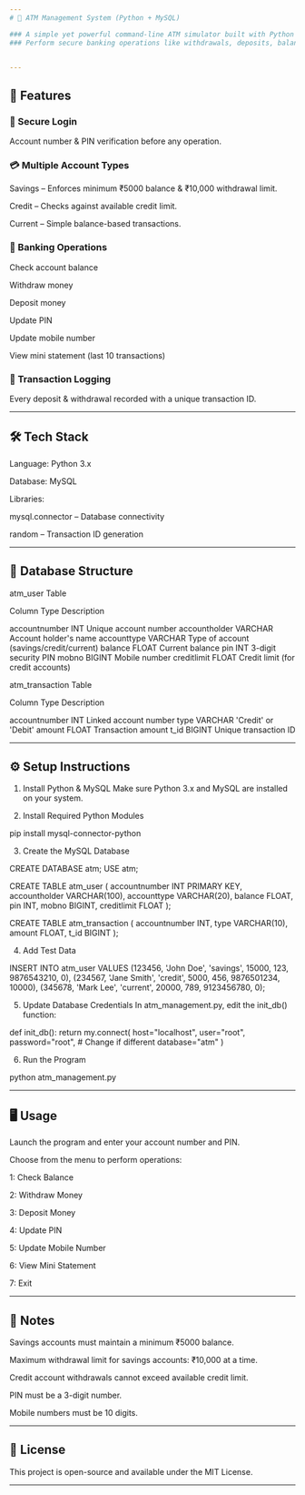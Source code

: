 ```yaml
---
# 🏦 ATM Management System (Python + MySQL)

### A simple yet powerful command-line ATM simulator built with Python and MySQL.
### Perform secure banking operations like withdrawals, deposits, balance checks, and PIN updates — all while enforcing real-world rules for savings, credit, and current accounts.


---
```


## 🚀 Features

### 🔐 Secure Login

Account number & PIN verification before any operation.


### 💳 Multiple Account Types

Savings – Enforces minimum ₹5000 balance & ₹10,000 withdrawal limit.

Credit – Checks against available credit limit.

Current – Simple balance-based transactions.


### 💼 Banking Operations

Check account balance

Withdraw money

Deposit money

Update PIN

Update mobile number

View mini statement (last 10 transactions)


### 📝 Transaction Logging

Every deposit & withdrawal recorded with a unique transaction ID.




---

## 🛠 Tech Stack

Language: Python 3.x

Database: MySQL

Libraries:

mysql.connector – Database connectivity

random – Transaction ID generation




---

## 📂 Database Structure

atm_user Table

Column	Type	Description

accountnumber	INT	Unique account number
accountholder	VARCHAR	Account holder's name
accounttype	VARCHAR	Type of account (savings/credit/current)
balance	FLOAT	Current balance
pin	INT	3-digit security PIN
mobno	BIGINT	Mobile number
creditlimit	FLOAT	Credit limit (for credit accounts)


atm_transaction Table

Column	Type	Description

accountnumber	INT	Linked account number
type	VARCHAR	'Credit' or 'Debit'
amount	FLOAT	Transaction amount
t_id	BIGINT	Unique transaction ID



---

## ⚙️ Setup Instructions

1. Install Python & MySQL
Make sure Python 3.x and MySQL are installed on your system.


2. Install Required Python Modules

pip install mysql-connector-python


3. Create the MySQL Database

CREATE DATABASE atm;
USE atm;

CREATE TABLE atm_user (
    accountnumber INT PRIMARY KEY,
    accountholder VARCHAR(100),
    accounttype VARCHAR(20),
    balance FLOAT,
    pin INT,
    mobno BIGINT,
    creditlimit FLOAT
);

CREATE TABLE atm_transaction (
    accountnumber INT,
    type VARCHAR(10),
    amount FLOAT,
    t_id BIGINT
);


4. Add Test Data

INSERT INTO atm_user VALUES
(123456, 'John Doe', 'savings', 15000, 123, 9876543210, 0),
(234567, 'Jane Smith', 'credit', 5000, 456, 9876501234, 10000),
(345678, 'Mark Lee', 'current', 20000, 789, 9123456780, 0);


5. Update Database Credentials
In atm_management.py, edit the init_db() function:

def init_db():
    return my.connect(
        host="localhost",
        user="root",
        password="root",  # Change if different
        database="atm"
    )


6. Run the Program

python atm_management.py




---

## 🖥 Usage

Launch the program and enter your account number and PIN.

Choose from the menu to perform operations:

1: Check Balance

2: Withdraw Money

3: Deposit Money

4: Update PIN

5: Update Mobile Number

6: View Mini Statement

7: Exit




---

## 📌 Notes

Savings accounts must maintain a minimum ₹5000 balance.

Maximum withdrawal limit for savings accounts: ₹10,000 at a time.

Credit account withdrawals cannot exceed available credit limit.

PIN must be a 3-digit number.

Mobile numbers must be 10 digits.



---

## 📜 License

This project is open-source and available under the MIT License.


---

